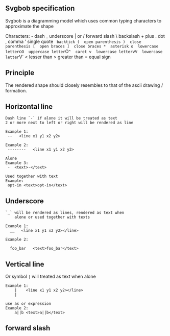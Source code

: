 ## Svgbob specification

Svgbob is a diagramming model which uses common typing characters to approximate the shape

Characters:
    -  dash
    _ underscore
    |  or
    /  forward slash
    \  backslash
    +  plus
    .  dot
    ,  comma
    '  single quote
    `  backtick
    (  open parenthesis
    )  close parenthesis
    [  open braces
    ]  close braces
    *  asterisk
    o  lowercase letter `o`
    O  uppercase letter `O`
    ^  caret
    v  lowercase letter `v`
    V  lowercase letter `V`
    <  lesser than
    >  greater than
    =  equal sign

## Principle
The rendered shape should closely resembles to that of the ascii
drawing / formation.

## Horizontal line
    Dash line `-` if alone it will be treated as text
    2 or more next to left or right will be rendered as line

    Example 1:
     --   <line x1 y1 x2 y2>

    Example 2:
     --------   <line x1 y1 x2 y2>

    Alone
    Example 3:
     -  <text>-</text>
    
    Used together with text
    Example:
     opt-in <text>opt-in</text>

##  Underscore 
    `_` will be rendered as lines, rendered as text when
        alone or used together with texts

    Example 1:
      __   <line x1 y1 x2 y2></line>

    Example 2:

      foo_bar   <text>foo_bar</text>

## Vertical line
   Or symbol `|` will treated as text when alone

    Example 1:
        |    <line x1 y1 x2 y2></line>
        |

    use as or expression
    Example 2: 
        a||b <text>a||b</text>


## forward slash
